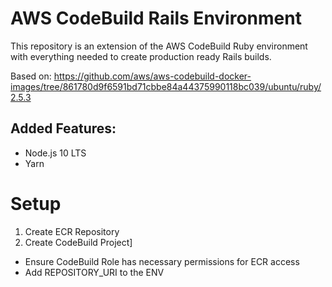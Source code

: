 # AWS CodeBuild Rails Environment

This repository is an extension of the AWS CodeBuild Ruby environment with everything needed to create production ready Rails builds.

Based on: https://github.com/aws/aws-codebuild-docker-images/tree/861780d9f6591bd71cbbe84a44375990118bc039/ubuntu/ruby/2.5.3

## Added Features:
- Node.js 10 LTS
- Yarn

# Setup
1. Create ECR Repository
2. Create CodeBuild Project]
  - Ensure CodeBuild Role has necessary permissions for ECR access
  - Add REPOSITORY_URI to the ENV
